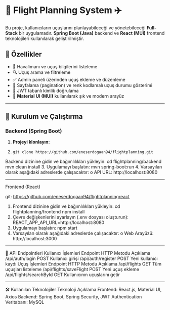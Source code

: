 # 🛫 Flight Planning System ✈️

Bu proje, kullanıcıların uçuşlarını planlayabileceği ve yönetebileceği **Full-Stack** bir uygulamadır. **Spring Boot (Java)** backend ve **React (MUI)** frontend teknolojileri kullanılarak geliştirilmiştir.

## 📌 Özellikler

- 🏢 Havalimanı ve uçuş bilgilerini listeleme
- 🔍 Uçuş arama ve filtreleme
- ✅ Admin paneli üzerinden uçuş ekleme ve düzenleme
- 🔄 Sayfalama (pagination) ve renk kodlamalı uçuş durumu gösterimi
- 🔑 JWT tabanlı kimlik doğrulama
- 🎨 **Material UI (MUI)** kullanılarak şık ve modern arayüz

---

## 🚀 Kurulum ve Çalıştırma

### **Backend (Spring Boot)**
1. **Projeyi klonlayın:**
2.	   git clone https://github.com/eneserdogaan94/flightplanning.git

Backend dizinine gidin ve bağımlılıkları yükleyin:
cd flightplanning/backend
mvn clean install
3.	Uygulamayı başlatın:
mvn spring-boot:run
4.	Varsayılan olarak aşağıdaki adreslerde çalışacaktır:
o	API URL: http://localhost:8080
________________________________________
Frontend (React)

git: https://github.com/eneserdogaan94/flightplanningreact
1.	Frontend dizinine gidin ve bağımlılıkları yükleyin:
cd flightplanning/frontend
npm install
2.	Çevre değişkenlerini ayarlayın (.env dosyası oluşturun):
REACT_APP_API_URL=http://localhost:8080
3.	Uygulamayı başlatın:
npm start
4.	Varsayılan olarak aşağıdaki adreslerde çalışacaktır:
o	Web Arayüzü: http://localhost:3000
________________________________________
📡 API Endpointleri
Kullanıcı İşlemleri
Endpoint	HTTP Metodu	Açıklama
/api/auth/login	POST	Kullanıcı girişi
/api/auth/register	POST	Yeni kullanıcı kaydı
Uçuş İşlemleri
Endpoint	HTTP Metodu	Açıklama
/api/flights	GET	Tüm uçuşları listeleme
/api/flights/saveFlight	POST	Yeni uçuş ekleme
/api/flights/searchById	GET	Kullanıcının uçuşlarını getir
________________________________________
🛠 Kullanılan Teknolojiler
Teknoloji	Açıklama
Frontend:	React.js, Material UI, Axios
Backend:	Spring Boot, Spring Security, JWT Authentication
Veritabanı:	MySQL

